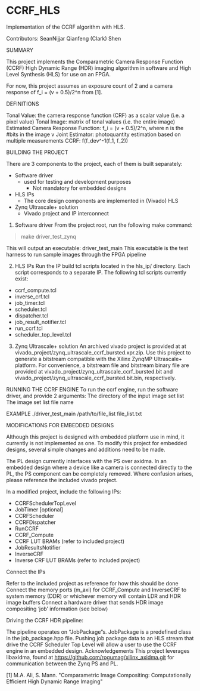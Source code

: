 # CCRF_HLS
Implementation of the CCRF algorithm with HLS.


Contributors:
SeanNijjar
Qianfeng (Clark) Shen

SUMMARY

This project implements the Comparametric Camera Response Function (CCRF) High Dynamic Range (HDR) imaging algorithm in software and High Level Synthesis (HLS) for use on an FPGA. 

For now, this project assumes an exposure count of 2 and a camera response of f_i = (v + 0.5)/2^n from [1].

DEFINITIONS

Tonal Value: the camera response function (CRF) as a scalar value (i.e. a pixel value)
Tonal Image: matrix of tonal values (i.e. the entire image)
Estimated Camera Response Function: f_i = (v + 0.5)/2^n, where n is the #bits in the image v
Joint Estimator: photoquantity estimation based on multiple measurements
CCRF: f(f_dev^-1(f_1, f_2))


BUILDING THE PROJECT

There are 3 components to the project, each of them is built separately:
* Software driver 
  * used for testing and development purposes
    * Not mandatory for embedded designs
* HLS IPs
  * The core design components are implemented in (Vivado) HLS
* Zynq Ultrascale+ solution 
  * Vivado project and IP interconnect

1) Software driver
From the project root, run the following make command:

> make driver_test_zynq

This will output an executable: driver_test_main
This executable is the test harness to run sample images through the FPGA pipeline

2) HLS IPs
Run the IP build tcl scripts located in the hls_ip/ directory. Each script corresponds to a separate IP. The following tcl scripts currently exist:
* ccrf_compute.tcl
* inverse_crf.tcl
* job_timer.tcl
* scheduler.tcl
* dispatcher.tcl
* job_result_notifier.tcl
* run_ccrf.tcl
* scheduler_top_level.tcl

3) Zynq Ultrascale+ solution
An archived vivado project is provided at at vivado_project/zynq_ultrascale_ccrf_bursted.xpr.zip.
Use this project to generate a bitstream compatible with the Xilinx ZynqMP Ultrascale+ platform. For convenience, a bitstream file and bitstream binary file are provided at vivado_project/zynq_ultrascale_ccrf_bursted.bit and vivado_project/zynq_ultrascale_ccrf_bursted.bit.bin, respectively.

RUNNING THE CCRF ENGINE
To run the ccrf engine, run the software driver, and provide 2 arguments:
The directory of the input image set list
The image set list file name

EXAMPLE
./driver_test_main /path/to/file_list file_list.txt

MODIFICATIONS FOR EMBEDDED DESIGNS

Although this project is designed with embedded platform use in mind, it currently is not implemented as one. To modify this project for embedded designs, several simple changes and additions need to be made.

The PL design currently interfaces with the PS over axidma. In an embedded design where a device like a camera is connected directly to the PL, the PS component can be completely removed. Where confusion arises, please reference the included vivado project.

In a modified project, include the following IPs:
* CCRFSchedulerTopLevel
* JobTimer [optional]
* CCRFScheduler
* CCRFDispatcher
* RunCCRF
* CCRF_Compute
* CCRF LUT BRAMs (refer to included project)
* JobResultsNotifier
* InverseCRF
* Inverse CRF LUT BRAMs (refer to included project)

Connect the IPs 

Refer to the included project as reference for how this should be done
Connect the memory ports (m_axi) for CCRF_Compute and InverseCRF to system memory (DDR) or whichever memory will contain LDR and HDR image buffers
Connect a hardware driver that sends HDR image compositing ‘job’ information (see below)

Driving the CCRF HDR pipeline:

The pipeline operates on “JobPackage”s. JobPackage is a predefined class in the job_package.hpp file. Pushing job package data to an HLS stream that drive the CCRF Scheduler Top Level will allow a user to use the CCRF engine in an embedded design.
Acknowledgements
This project leverages libaxidma, found at https://github.com/rogumag/xilinx_axidma.git for communication between the Zynq PS and PL.


[1] M.A. Ali, S. Mann. "Comparametric Image Compositing: Computationally Efficient High Dynamic Range Imaging"
